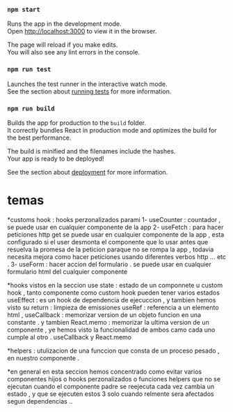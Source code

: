 
### `npm start`

Runs the app in the development mode.\
Open [http://localhost:3000](http://localhost:3000) to view it in the browser.

The page will reload if you make edits.\
You will also see any lint errors in the console.

### `npm run test`

Launches the test runner in the interactive watch mode.\
See the section about [running tests](https://facebook.github.io/create-react-app/docs/running-tests) for more information.

### `npm run build`

Builds the app for production to the `build` folder.\
It correctly bundles React in production mode and optimizes the build for the best performance.

The build is minified and the filenames include the hashes.\
Your app is ready to be deployed!

See the section about [deployment](https://facebook.github.io/create-react-app/docs/deployment) for more information.


# temas 

*customs hook : hooks perzonalizados parami
1- useCounter : countador , se puede usar en cualquier componente de la app
2- useFetch : para hacer peticiones http get se puede usar en cualquier componente de la app , esta configurado si el user desmonta el componente que lo usar antes que resuelva la promesa de la peticion paraque no se rompa la app , todavia necesita mejora
              como hacer peticiones usando diferentes verbos http ... etc .
3- useForm : hacer accion del formulario . se puede usar en cualquier formulario html del cualquier componente 

*hooks vistos en la seccion 
use state  : estado de un componnete u custom hook , tanto componente como custom hook pueden tener varios estados 
useEffect : es un hook de dependencia de ejecuccion , y tambien hemos visto su return : limpieza de emissiones 
useRef : referencia a un elemento html , 
useCallback : memorizar version de un objeto funcion en una constante . y tambien React.memo : memorizar la ultima version de un componente , ye hemos visto la funcionalidad de ambos camo cada uno cumple al otro . useCallback y React.memo

*helpers : utulizacion de una funccion que consta de un proceso pesado , en nuestro componente .

*en general en esta seccion hemos concentrado como evitar varios componentes hijos o hooks perzonalizados o funciones helpers que no se ejecutan cuando el componente padre se reejecuta cada vez cambia un estado , y que se ejecuten estos 3 solo cuando relmente
sera afectados segun dependencias .. 
